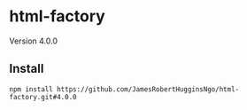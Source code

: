 # html-factory

Version 4.0.0

## Install

``` console
npm install https://github.com/JamesRobertHugginsNgo/html-factory.git#4.0.0
```
